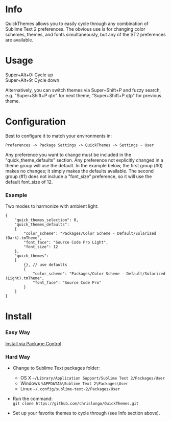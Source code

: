 # Info

QuickThemes allows you to easily cycle through any combination of Sublime Text 2 preferences. The obvious use is for changing color schemes, themes, and fonts simultaneously, but any of the ST2 preferences are available.

# Usage

Super+Alt+0: Cycle up  
Super+Alt+9: Cycle down

Alternatively, you can switch themes via Super+Shift+P and fuzzy search, e.g. "Super+Shift+P qtn" for next theme, "Super+Shift+P qtp" for previous theme.

# Configuration

Best to configure it to match your environments in:

`Preferences -> Package Settings -> QuickThemes -> Settings - User`

Any preference you want to change must be included in the "quick_theme_defaults"  section. Any preference not explicitly changed in a theme group will use the default. In the example below, the first group (#0) makes no changes; it simply makes the defaults available. The second group (#1) does not include a "font_size" preference, so it will use the default font_size of 12.

### Example

Two modes to harmonize with ambient light:

    {
        "quick_themes_selection": 0,
        "quick_themes_defaults":
        {
            "color_scheme": "Packages/Color Scheme - Default/Solarized (Dark).tmTheme",
            "font_face": "Source Code Pro Light",
            "font_size": 12
        },
        "quick_themes":
        [
            {}, // use defaults
            {
                "color_scheme": "Packages/Color Scheme - Default/Solarized (Light).tmTheme",
                "font_face": "Source Code Pro"
            }
        ]
    }
    


# Install 

### Easy Way

[Install via Package Control](http://wbond.net/sublime_packages/package_control)

### Hard Way

* Change to Sublime Text packages folder:

    * OS X `~/Library/Application Support/Sublime Text 2/Packages/User`
    * Windows `%APPDATA%\Sublime Text 2\Packages\User`
    * Linux `~/.config/sublime-text-2/Packages/User`

* Run the command:  
    `git clone https://github.com/chrislongo/QuickThemes.git`

* Set up your favorite themes to cycle through (see Info section above).
